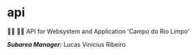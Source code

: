 # api
👩‍💻 👨‍💻 API for Websystem and Application 'Campo do Rio Limpo'

***Subarea Manager:*** Lucas Vinicius Ribeiro
